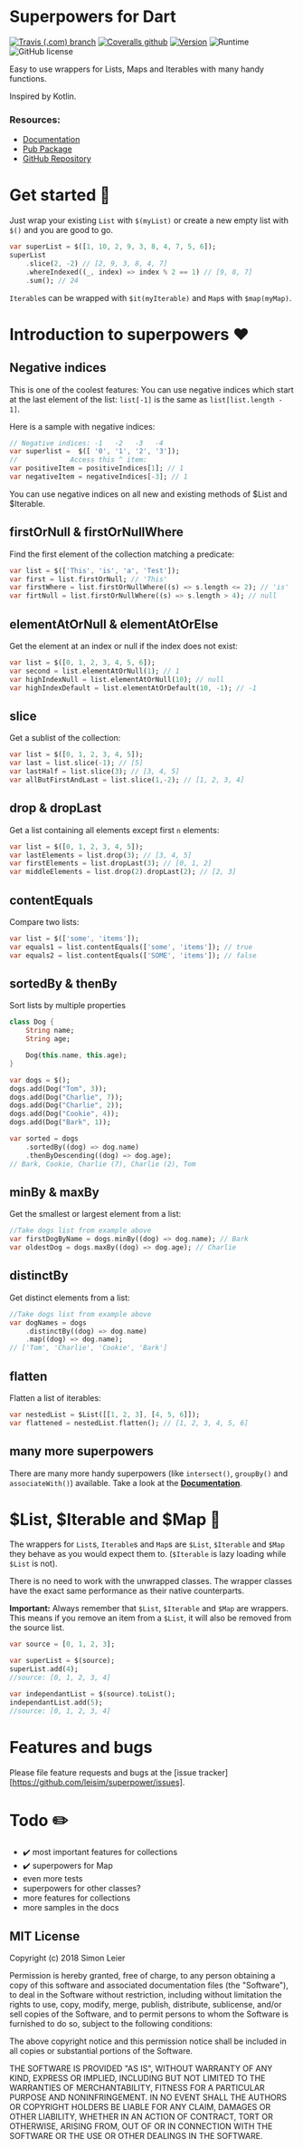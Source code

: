 # Superpowers for Dart
[![Travis (.com) branch](https://img.shields.io/travis/com/leisim/superpower/master.svg)](https://travis-ci.com/leisim/superpower) [![Coveralls github](https://img.shields.io/coveralls/github/leisim/superpower.svg)](https://coveralls.io/github/leisim/superpower) [![Version](https://img.shields.io/pub/v/superpower.svg)](https://pub.dartlang.org/packages/superpower) ![Runtime](https://img.shields.io/badge/dart-%3E%3D2.0-brightgreen.svg) ![GitHub license](https://img.shields.io/badge/license-MIT-blue.svg?style=flat)

Easy to use wrappers for Lists, Maps and Iterables with many handy functions.

Inspired by Kotlin.

### Resources:
- [Documentation](https://pub.dartlang.org/documentation/superpower/latest/)
- [Pub Package](https://pub.dartlang.org/packages/superpower)
- [GitHub Repository](https://github.com/leisim/superpower)


# Get started 🎉
Just wrap your existing `List` with `$(myList)` or create a new empty list with `$()` and you are good to go.

```dart
var superList = $([1, 10, 2, 9, 3, 8, 4, 7, 5, 6]);
superList
    .slice(2, -2) // [2, 9, 3, 8, 4, 7]
    .whereIndexed((_, index) => index % 2 == 1) // [9, 8, 7]
    .sum(); // 24
```

`Iterable`s can be wrapped with `$it(myIterable)` and `Map`s with `$map(myMap)`.


# Introduction to superpowers ❤️

## Negative indices
This is one of the coolest features: You can use negative indices which start at
the last element of the list: `list[-1]` is the same as `list[list.length - 1]`.


Here is a sample with negative indices:
```dart
// Negative indices: -1   -2   -3   -4
var superlist =  $([ '0', '1', '2', '3']);
//             Access this ^ item:
var positiveItem = positiveIndices[1]; // 1
var negativeItem = negativeIndices[-3]; // 1
```
You can use negative indices on all new and existing methods of $List and $Iterable.

## firstOrNull & firstOrNullWhere
Find the first element of the collection matching a predicate:
```dart
var list = $(['This', 'is', 'a', 'Test']);
var first = list.firstOrNull; // 'This'
var firstWhere = list.firstOrNullWhere((s) => s.length <= 2); // 'is'
var firtNull = list.firstOrNullWhere((s) => s.length > 4); // null
```

## elementAtOrNull & elementAtOrElse
Get the element at an index or null if the index does not exist:
```dart
var list = $([0, 1, 2, 3, 4, 5, 6]);
var second = list.elementAtOrNull(1); // 1
var highIndexNull = list.elementAtOrNull(10); // null
var highIndexDefault = list.elementAtOrDefault(10, -1); // -1
```

## slice
Get a sublist of the collection:
```dart
var list = $([0, 1, 2, 3, 4, 5]);
var last = list.slice(-1); // [5]
var lastHalf = list.slice(3); // [3, 4, 5]
var allButFirstAndLast = list.slice(1,-2); // [1, 2, 3, 4]
```

## drop & dropLast
Get a list containing all elements except first `n` elements:
```dart
var list = $([0, 1, 2, 3, 4, 5]);
var lastElements = list.drop(3); // [3, 4, 5]
var firstElements = list.dropLast(3); // [0, 1, 2]
var middleElements = list.drop(2).dropLast(2); // [2, 3]
```

## contentEquals
Compare two lists:
```dart
var list = $(['some', 'items']);
var equals1 = list.contentEquals(['some', 'items']); // true
var equals2 = list.contentEquals(['SOME', 'items']); // false
```

## sortedBy & thenBy
Sort lists by multiple properties
```dart
class Dog {
    String name;
    String age;

    Dog(this.name, this.age);
}

var dogs = $();
dogs.add(Dog("Tom", 3));
dogs.add(Dog("Charlie", 7));
dogs.add(Dog("Charlie", 2));
dogs.add(Dog("Cookie", 4));
dogs.add(Dog("Bark", 1));

var sorted = dogs
    .sortedBy((dog) => dog.name)
    .thenByDescending((dog) => dog.age);
// Bark, Cookie, Charlie (7), Charlie (2), Tom
```

## minBy & maxBy
Get the smallest or largest element from a list:
```dart
//Take dogs list from example above
var firstDogByName = dogs.minBy((dog) => dog.name); // Bark
var oldestDog = dogs.maxBy((dog) => dog.age); // Charlie
````

## distinctBy
Get distinct elements from a list:
```dart
//Take dogs list from example above
var dogNames = dogs
    .distinctBy((dog) => dog.name)
    .map((dog) => dog.name);
// ['Tom', 'Charlie', 'Cookie', 'Bark']
```

## flatten
Flatten a list of iterables:
```dart
var nestedList = $List([[1, 2, 3], [4, 5, 6]]);
var flattened = nestedList.flatten(); // [1, 2, 3, 4, 5, 6]
```

## many more superpowers
There are many more handy superpowers (like `intersect()`, `groupBy()` and
`associateWith()`) available. Take a look at the
**[Documentation](https://pub.dartlang.org/documentation/superpower/latest/)**.


# \$List, \$Iterable and \$Map 🦄
The wrappers for `List`s, `Iterable`s and `Map`s are `$List`, `$Iterable` and `$Map` they
behave as you would expect them to. (`$Iterable` is lazy loading while `$List`
is not).

There is no need to work with the unwrapped classes. The wrapper classes have
the exact same performance as their native counterparts.

**Important:** Always remember that `$List`, `$Iterable` and `$Map` are wrappers.
This means if you remove an item from a `$List`, it will also be removed from
the source list.
```dart
var source = [0, 1, 2, 3];

var superList = $(source);
superList.add(4);
//source: [0, 1, 2, 3, 4]

var independantList = $(source).toList();
independantList.add(5);
//source: [0, 1, 2, 3, 4]
```


# Features and bugs

Please file feature requests and bugs at the 
[issue tracker][https://github.com/leisim/superpower/issues].


# Todo ✏️
- ✔️ most important features for collections
- ✔️ superpowers for Map
- even more tests
- superpowers for other classes?
- more features for collections
- more samples in the docs


## MIT License

Copyright (c) 2018 Simon Leier

Permission is hereby granted, free of charge, to any person obtaining a copy
of this software and associated documentation files (the "Software"), to deal
in the Software without restriction, including without limitation the rights
to use, copy, modify, merge, publish, distribute, sublicense, and/or sell
copies of the Software, and to permit persons to whom the Software is
furnished to do so, subject to the following conditions:

The above copyright notice and this permission notice shall be included in all
copies or substantial portions of the Software.

THE SOFTWARE IS PROVIDED "AS IS", WITHOUT WARRANTY OF ANY KIND, EXPRESS OR
IMPLIED, INCLUDING BUT NOT LIMITED TO THE WARRANTIES OF MERCHANTABILITY,
FITNESS FOR A PARTICULAR PURPOSE AND NONINFRINGEMENT. IN NO EVENT SHALL THE
AUTHORS OR COPYRIGHT HOLDERS BE LIABLE FOR ANY CLAIM, DAMAGES OR OTHER
LIABILITY, WHETHER IN AN ACTION OF CONTRACT, TORT OR OTHERWISE, ARISING FROM,
OUT OF OR IN CONNECTION WITH THE SOFTWARE OR THE USE OR OTHER DEALINGS IN THE
SOFTWARE.